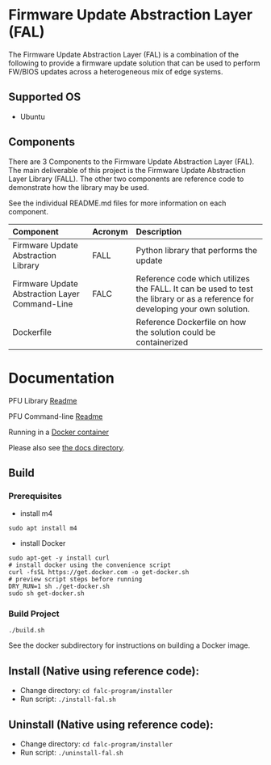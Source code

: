 # Firmware Update Abstraction Layer (FAL)

The Firmware Update Abstraction Layer (FAL) is a combination of the following to provide a firmware update solution that can be used to perform FW/BIOS updates across a heterogeneous mix of edge systems.

## Supported OS
* Ubuntu

## Components

There are 3 Components to the Firmware Update Abstraction Layer (FAL).  The main deliverable of this project is the Firmware Update Abstraction Layer Library (FALL).  The other two components are reference code to demonstrate how the library may be used.

See the individual README.md files for more information on each component.

| Component                                      | Acronym | Description                                                                                                                     |
|:-----------------------------------------------|:--------|:--------------------------------------------------------------------------------------------------------------------------------|
| Firmware Update Abstraction Library            | FALL    | Python library that performs the update                                                                                         |
| Firmware Update Abstraction Layer Command-Line | FALC    | Reference code which utilizes the FALL.  It can be used to test the library or as a reference for developing your own solution. |             |
| Dockerfile                                     |         | Reference Dockerfile on how the solution could be containerized                                                                 |

# Documentation

PFU Library [Readme](fal-library/README.md)

PFU Command-line [Readme](falc-program/README.md)

Running in a [Docker container](docker/README.md)

Please also see [the docs directory](docs).

## Build

### Prerequisites
* install m4 

`sudo apt install m4`

* install Docker
```
sudo apt-get -y install curl 
# install docker using the convenience script 
curl -fsSL https://get.docker.com -o get-docker.sh 
# preview script steps before running 
DRY_RUN=1 sh ./get-docker.sh 
sudo sh get-docker.sh
```

### Build Project
`./build.sh`

See the docker subdirectory for instructions on building a Docker image.

## Install (Native using reference code):

* Change directory: `cd falc-program/installer`
* Run script: `./install-fal.sh`


## Uninstall (Native using reference code):

* Change directory: `cd falc-program/installer`
* Run script: `./uninstall-fal.sh`
 
